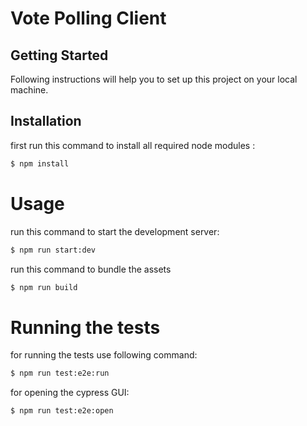 # Vote Polling Client

## Getting Started

Following instructions will help you to set up this project on your local
machine.

## Installation

first run this command to install all required node modules :

```sh
$ npm install
```

# Usage

run this command to start the development server:

```sh
$ npm run start:dev
```

run this command to bundle the assets

```sh
$ npm run build
```

# Running the tests

for running the tests use following command:

```sh
$ npm run test:e2e:run
```

for opening the cypress GUI:

```sh
$ npm run test:e2e:open
```